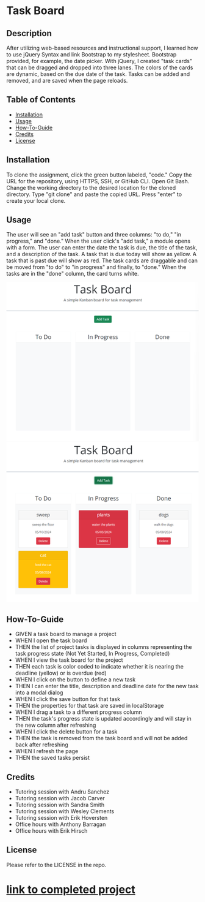 # Task Board 

## Description
After utilizing web-based resources and instructional support, I learned how to use jQuery Syntax and link Bootstrap to my stylesheet. Bootstrap provided, for example, the date picker. With jQuery, I created "task cards" that can be dragged and dropped into three lanes. The colors of the cards are dynamic, based on the due date of the task. Tasks can be added and removed, and are saved when the page reloads. 

## Table of Contents 

- [Installation](#installation)
- [Usage](#usage)
- [How-To-Guide](#how-to-guide)
- [Credits](#credits)
- [License](#license)

## Installation

To clone the assignment, click the green button labeled, "code." Copy the URL for the repository, using HTTPS, SSH, or GitHub CLI. Open Git Bash. Change the working directory to the desired location for the cloned directory. Type "git clone" and paste the copied URL. Press "enter" to create your local clone.

## Usage

The user will see an "add task" button and three columns: "to do," "in progress," and "done." When the user click's "add task," a module opens with a form. The user can enter the date the task is due, the title of the task, and a description of the task. A task that is due today will show as yellow. A task that is past due will show as red. The task cards are draggable and can be moved from "to do" to "in progress" and finally, to "done." When the tasks are in the "done" column, the card turns white.

<img src= "./assets/images/home-page.png" alt="screenshot">
<img src= "./assets/images/draggable-tasks.png" alt="screenshot">


## How-To-Guide
<ul>    
    <li>GIVEN a task board to manage a project</li>
    <li>WHEN I open the task board</li>
    <li>THEN the list of project tasks is displayed in columns representing the task progress state (Not Yet Started, In Progress, Completed)</li>
    <li>WHEN I view the task board for the project</li>
    <li>THEN each task is color coded to indicate whether it is nearing the deadline (yellow) or is overdue (red)</li>
    <li>WHEN I click on the button to define a new task</li>
    <li>THEN I can enter the title, description and deadline date for the new task into a modal dialog</li>
    <li>WHEN I click the save button for that task</li>
    <li>THEN the properties for that task are saved in localStorage</li>
    <li>WHEN I drag a task to a different progress column</li>
    <li>THEN the task's progress state is updated accordingly and will stay in the new column after refreshing</li>
    <li>WHEN I click the delete button for a task</li>
    <li>THEN the task is removed from the task board and will not be added back after refreshing</li>
    <li>WHEN I refresh the page
    <li>THEN the saved tasks persist</li>
</ul>

## Credits
<ul>
    <li>Tutoring session with Andru Sanchez</li>
    <li>Tutoring session with Jacob Carver</li>
    <li>Tutoring session with Sandra Smith</li>
    <li>Tutoring session with Wesley Clements</li>
    <li>Tutoring session with Erik Hoversten</li>
    <li>Office hours with Anthony Barragan</li>
    <li>Office hours with Erik Hirsch</li>
    
</ul>

## License
 
Please refer to the LICENSE in the repo.

# [link to completed project](https://hweltzien.github.io/TaskBoard/)